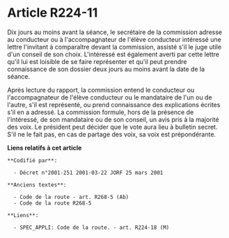 # Article R224-11

Dix jours au moins avant la séance, le secrétaire de la commission adresse au conducteur ou à l'accompagnateur de l'élève
conducteur intéressé une lettre l'invitant à comparaître devant la commission, assisté s'il le juge utile d'un conseil de son
choix. L'intéressé est également averti par cette lettre qu'il lui est loisible de se faire représenter et qu'il peut prendre
connaissance de son dossier deux jours au moins avant la date de la séance.

Après lecture du rapport, la commission entend le conducteur ou l'accompagnateur de l'élève conducteur ou le mandataire de
l'un ou de l'autre, s'il est représenté, ou prend connaissance des explications écrites s'il en a adressé. La commission
formule, hors de la présence de l'intéressé, de son mandataire ou de son conseil, un avis pris à la majorité des voix. Le
président peut décider que le vote aura lieu à bulletin secret. S'il ne le fait pas, en cas de partage des voix, sa voix est
prépondérante.

**Liens relatifs à cet article**

	**Codifié par**:

	  - Décret n°2001-251 2001-03-22 JORF 25 mars 2001

	**Anciens textes**:

	  - Code de la route - art. R268-5 (Ab)
	  - Code de la route R268-5

	**Liens**:

	  - SPEC_APPLI: Code de la route. - art. R224-18 (M)
